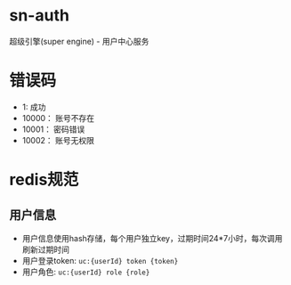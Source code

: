 # sn-auth
超级引擎(super engine) - 用户中心服务

# 错误码

* 1: 成功
* 10000： 账号不存在
* 10001： 密码错误
* 10002： 账号无权限

# redis规范

## 用户信息

* 用户信息使用hash存储，每个用户独立key，过期时间24*7小时，每次调用刷新过期时间
* 用户登录token: `uc:{userId} token {token}`
* 用户角色: `uc:{userId} role {role}`